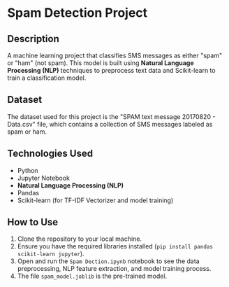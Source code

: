 # Spam Detection Project

## Description
A machine learning project that classifies SMS messages as either "spam" or "ham" (not spam). This model is built using **Natural Language Processing (NLP)** techniques to preprocess text data and Scikit-learn to train a classification model.

## Dataset
The dataset used for this project is the "SPAM text message 20170820 - Data.csv" file, which contains a collection of SMS messages labeled as spam or ham.

## Technologies Used
- Python
- Jupyter Notebook
- **Natural Language Processing (NLP)**
- Pandas
- Scikit-learn (for TF-IDF Vectorizer and model training)

## How to Use
1. Clone the repository to your local machine.
2. Ensure you have the required libraries installed (`pip install pandas scikit-learn jupyter`).
3. Open and run the `Spam Dection.ipynb` notebook to see the data preprocessing, NLP feature extraction, and model training process.
4. The file `spam_model.joblib` is the pre-trained model.